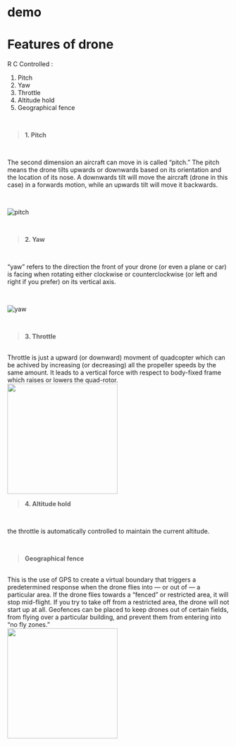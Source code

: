 # demo
# Features of drone
R C Controlled : 

1. Pitch 
2. Yaw
3. Throttle
4. Altitude hold
5. Geographical fence

<br>

> **1. Pitch**

<br>

The second dimension an aircraft can move in is called “pitch.” The pitch means the drone tilts upwards or downwards based on its orientation and the location of its nose. A downwards tilt will move the aircraft (drone in this case) in a forwards motion, while an upwards tilt will move it backwards.

<br>

![pitch](https://images.squarespace-cdn.com/content/v1/5b1566faf407b4c2d4edc8e2/1528337221637-4YYWEN30OKV2OSGBIB4H/Pitch.png?format=750w)

<br>

> **2. Yaw**

<br>

“yaw” refers to the direction the front of your drone (or even a plane or car) is facing when rotating either clockwise or counterclockwise (or left and right if you prefer) on its vertical axis.

<br>

![yaw](https://images.squarespace-cdn.com/content/v1/5b1566faf407b4c2d4edc8e2/1528337146183-2JHYTR3POC14B5FQGWUT/image-asset.png?format=750w)

<br>


> **3. Throttle**

<br>
Throttle is just a upward (or downward) movment of quadcopter which can be achived by increasing (or decreasing) all the propeller speeds by the same amount. It leads to a vertical force with respect to body-fixed frame which raises or lowers the quad-rotor.
<br>
<img src="https://cfdflowengineering.com/wp-content/uploads/2020/09/Drone_cove-page.png" height="250">

<br>

> **4. Altitude hold**

<br>

 the throttle is automatically controlled to maintain the current altitude.
 
 <br>
 
 > **Geographical fence**

<br>
This is the use of GPS to create a virtual boundary that triggers a predetermined response when the drone flies into — or out of — a particular area. If the drone flies towards a “fenced” or restricted area, it will stop mid-flight. If you try to take off from a restricted area, the drone will not start up at all. Geofences can be placed to keep drones out of certain fields, from flying over a particular building, and prevent them from entering into “no fly zones.”
<br>

<img src="https://dronebelow.com/wp-content/uploads/2018/06/3DR-geofencing.jpeg" height="250">

<br>
